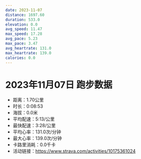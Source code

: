 ```yaml
---
date: 2023-11-07
distance: 1697.60
duration: 533.0
elevation: 0.0
avg_speed: 11.47
max_speed: 17.28
avg_pace: 5.23
max_pace: 3.47
avg_heartrate: 131.0
max_heartrate: 139.0
calories: 0.0
---
```


# 2023年11月07日 跑步数据

- 距离：1.70公里
- 时长：0:08:53
- 海拔：0.0米
- 平均配速：5:13/公里
- 最快配速：3:28/公里
- 平均心率：131.0次/分钟
- 最大心率：139.0次/分钟
- 卡路里消耗：0.0千卡
- 活动链接：https://www.strava.com/activities/10175361024
